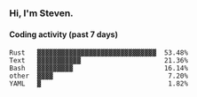 ### Hi, I'm Steven.

#### Coding activity (past 7 days)
```
Rust   ▓▓▓▓▓▓▓▓▓▓▓▓▓▓▓▓▓▓▓▓▓▓▓▓▓▓▓▓▓▓  53.48%
Text   ▓▓▓▓▓▓▓▓▓▓▓                     21.36%
Bash   ▓▓▓▓▓▓▓▓▓                       16.14%
other  ▓▓▓▓                             7.20%
YAML   ▓                                1.82%
```
